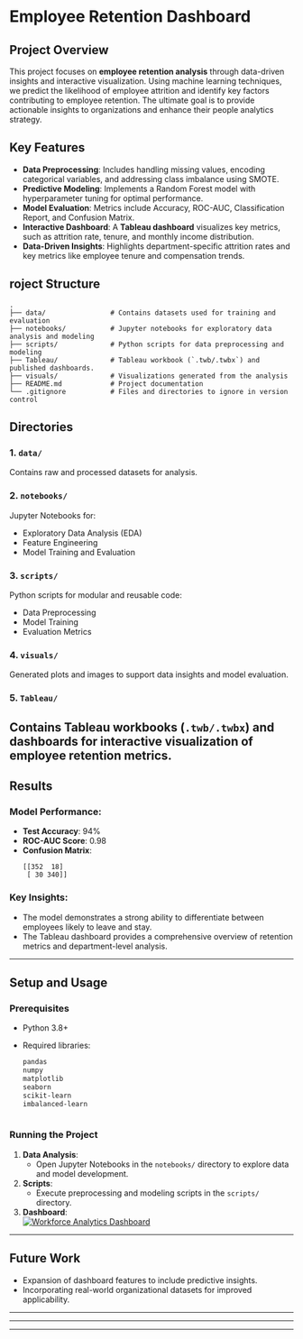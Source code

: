 # Employee Retention Dashboard

## Project Overview
This project focuses on **employee retention analysis** through data-driven insights and interactive visualization. Using machine learning techniques, we predict the likelihood of employee attrition and identify key factors contributing to employee retention. The ultimate goal is to provide actionable insights to organizations and enhance their people analytics strategy.

## Key Features
- **Data Preprocessing**: Includes handling missing values, encoding categorical variables, and addressing class imbalance using SMOTE.
- **Predictive Modeling**: Implements a Random Forest model with hyperparameter tuning for optimal performance.
- **Model Evaluation**: Metrics include Accuracy, ROC-AUC, Classification Report, and Confusion Matrix.
- **Interactive Dashboard**: A **Tableau dashboard** visualizes key metrics, such as attrition rate, tenure, and monthly income distribution.
- **Data-Driven Insights**: Highlights department-specific attrition rates and key metrics like employee tenure and compensation trends.

## roject Structure
```
.
├── data/                # Contains datasets used for training and evaluation
├── notebooks/           # Jupyter notebooks for exploratory data analysis and modeling
├── scripts/             # Python scripts for data preprocessing and modeling
├── Tableau/             # Tableau workbook (`.twb/.twbx`) and published dashboards.
├── visuals/             # Visualizations generated from the analysis
├── README.md            # Project documentation
└── .gitignore           # Files and directories to ignore in version control
```

## Directories
### 1. `data/`
Contains raw and processed datasets for analysis.

### 2. `notebooks/`
Jupyter Notebooks for:
- Exploratory Data Analysis (EDA)
- Feature Engineering
- Model Training and Evaluation

### 3. `scripts/`
Python scripts for modular and reusable code:
- Data Preprocessing
- Model Training
- Evaluation Metrics

### 4. `visuals/`
Generated plots and images to support data insights and model evaluation.

### 5. `Tableau/`
Contains Tableau workbooks (`.twb/.twbx`) and dashboards for interactive visualization of employee retention metrics.
---

## Results
### Model Performance:
- **Test Accuracy**: 94%
- **ROC-AUC Score**: 0.98
- **Confusion Matrix**:
  ```
  [[352  18]
   [ 30 340]]
  ```

### Key Insights:
- The model demonstrates a strong ability to differentiate between employees likely to leave and stay.
- The Tableau dashboard provides a comprehensive overview of retention metrics and department-level analysis.

---

## Setup and Usage
### Prerequisites
- Python 3.8+
- Required libraries:
  ```bash
  pandas
  numpy
  matplotlib
  seaborn
  scikit-learn
  imbalanced-learn
  ```

   ```

### Running the Project
1. **Data Analysis**:
   - Open Jupyter Notebooks in the `notebooks/` directory to explore data and model development.
2. **Scripts**:
   - Execute preprocessing and modeling scripts in the `scripts/` directory.
3. **Dashboard**:
   <div class='tableauPlaceholder' id='viz1736899912141' style='position: relative'><noscript><a href='#'><img alt='Workforce Analytics Dashboard ' src='https:&#47;&#47;public.tableau.com&#47;static&#47;images&#47;Em&#47;EmployeeAttritionDashboard_17368226388350&#47;WorkforceAnalyticsDashboard&#47;1_rss.png' style='border: none' /></a></noscript><object class='tableauViz'  style='display:none;'><param name='host_url' value='https%3A%2F%2Fpublic.tableau.com%2F' /> <param name='embed_code_version' value='3' /> <param name='site_root' value='' /><param name='name' value='EmployeeAttritionDashboard_17368226388350&#47;WorkforceAnalyticsDashboard' /><param name='tabs' value='no' /><param name='toolbar' value='yes' /><param name='static_image' value='https:&#47;&#47;public.tableau.com&#47;static&#47;images&#47;Em&#47;EmployeeAttritionDashboard_17368226388350&#47;WorkforceAnalyticsDashboard&#47;1.png' /> <param name='animate_transition' value='yes' /><param name='display_static_image' value='yes' /><param name='display_spinner' value='yes' /><param name='display_overlay' value='yes' /><param name='display_count' value='yes' /><param name='language' value='en-US' /><param name='filter' value='publish=yes' /></object></div>                

---

## Future Work
- Expansion of dashboard features to include predictive insights.
- Incorporating real-world organizational datasets for improved applicability.
---



---


---
